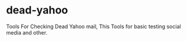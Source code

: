 # dead-yahoo
Tools For Checking Dead Yahoo mail, This Tools for basic testing social media and other.

